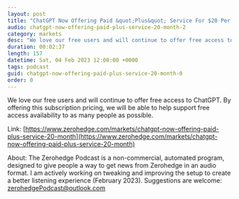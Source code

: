 ```yaml
---
layout: post
title: "ChatGPT Now Offering Paid &quot;Plus&quot; Service For $20 Per Month"
audio: chatgpt-now-offering-paid-plus-service-20-month-2
category: markets
desc: "We love our free users and will continue to offer free access to ChatGPT. By offering this subscription pricing, we will be able to help support free access availability to as many people as possible."
duration: 00:02:37
length: 157
datetime: Sat, 04 Feb 2023 12:00:00 +0000
tags: podcast
guid: chatgpt-now-offering-paid-plus-service-20-month-0
order: 0
---
```

We love our free users and will continue to offer free access to ChatGPT. By offering this subscription pricing, we will be able to help support free access availability to as many people as possible.

Link: [https://www.zerohedge.com/markets/chatgpt-now-offering-paid-plus-service-20-month](https://www.zerohedge.com/markets/chatgpt-now-offering-paid-plus-service-20-month)

About: The Zerohedge Podcast is a non-commercial, automated program, designed to give people a way to get news from Zerohedge in an audio format.  I am actively working on tweaking and improving the setup to create a better listening experience (February 2023).  Suggestions are welcome: [zerohedgePodcast@outlook.com](mailto:zerohedgePodcast@outlook.com)